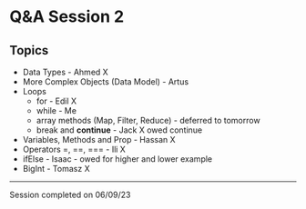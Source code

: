 # Q&A Session 2

## Topics

- Data Types - Ahmed X
- More Complex Objects (Data Model) - Artus 
- Loops
    - for - Edil X
    - while - Me
    - array methods (Map, Filter, Reduce) - deferred to tomorrow
    - break and **continue** - Jack X owed continue
- Variables, Methods and Prop - Hassan X
- Operators =, ==, === - Ili X
- ifElse - Isaac - owed for higher and lower example
- BigInt - Tomasz X

---

Session completed on 06/09/23